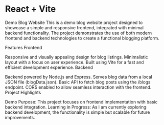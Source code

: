 # React + Vite

Demo Blog Website
This is a demo blog website project designed to showcase a simple and responsive frontend, integrated with minimal backend functionality. The project demonstrates the use of both modern frontend and backend technologies to create a functional blogging platform.

Features
Frontend

Responsive and visually appealing design for blog listings.
Minimalistic layout with a focus on user experience.
Built using Vite for a fast and efficient development experience.
Backend

Backend powered by Node.js and Express.
Serves blog data from a local JSON file (blogData.json).
Basic API to fetch blog posts using the /blogs endpoint.
CORS enabled to allow seamless interaction with the frontend.
Project Highlights

Demo Purpose: This project focuses on frontend implementation with basic backend integration.
Learning in Progress: As I am currently exploring backend development, the functionality is simple but scalable for future improvements.

